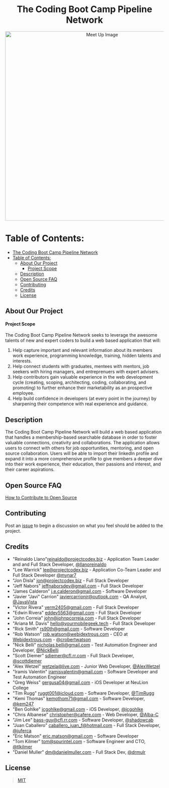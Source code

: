 <center>

# The Coding Boot Camp Pipeline Network

</center>

<p align="center">
  <img src="./images/meetupimage.jpg" width="600" title="Meet Up Image">
</p>

# Table of Contents:

- [The Coding Boot Camp Pipeline Network](#the-coding-boot-camp-pipeline-network)
- [Table of Contents:](#table-of-contents)
  - [About Our Project](#about-our-project)
    - [Project Scope](#project-scope)
  - [Description](#description)
  - [Open Source FAQ](#open-source-faq)
  - [Contributing](#contributing)
  - [Credits](#credits)
  - [License](#license)

## About Our Project

#### Project Scope

The Coding Boot Camp Pipeline Network seeks to leverage the awesome talents of new and expert coders to build a web based application that will:

1. Help capture important and relevant information about its members work experience, programming knowledge, training, hidden talents and interests.
2. Help connect students with graduates, mentees with mentors, job seekers with hiring managers, and entreprenuers with expert advisers.
3. Help contributors gain valuable experience in the web development cycle (creating, scoping, architecting, coding, collaborating, and promoting) to further enhance their marketability as an prospective employee.
4. Help build confidence in developers (at every point in the journey) by sharpening their competence with real experience and guidance.

## Description

The Coding Boot Camp Pipeline Network will build a web based application that handles a membership-based searchable database in order to foster valuable connections, creativity and collaborations. The application allows users to connect with others for job opportunities, mentoring, and open source collaboration. Users will be able to import their linkedIn profile and expand it into a more comprehensive profile to give members a deeper dive into their work experience, their education, their passions and interest, and their career aspirations.

## Open Source FAQ

[How to Contribute to Open Source](./HowToOpenSource.md)

## Contributing

Post an [issue](https://github.com/ProjectCodex/TCBC-PipelineNetwork/issues) to begin a discussion on what you feel should be added to the project.

## Credits

* "Reinaldo Llano"<reinaldo@projectcodex.biz> - Application Team Leader and and Full Stack Developer, [@llanoreinaldo](https://github.com/llanoreinaldo)
* "Lee Warrick" <lee@projectcodex.biz> - Application Co-Team Leader and Full Stack Developer [@mynar7](https://github.com/mynar7)
* "Jon Disla" <jon@projectcodex.biz> - Full Stack Developer
* "Jeff Nabors" <jeffnaborsdev@gmail.com> - Full Stack Developer
* "James Calderon" <j.e.calderon@gmail.com> - Software Developer
* "Javier "Javi" Carrion" <javiercarrionjr@outlook.com> - QA Analyst, [@JavaVista](https://github.com/JavaVista)
* "Victor Rivera" <verm2405@gmail.com> - Full Stack Developer
* "Edwin Rivera" <eddev5563@gmail.com> - Full Stack Developer
* "John Correia" <john@johnpcorreia.com> - Full Stack Developer
* "Ariana M. Davis" <hello@yourmobilegeek.tech> - Full Stack Developer
* "Rick Smith" <rs90th@gmail.com> - Software Developer
* "Rob Watson" <rob.watson@webidextrous.com> - CEO at [Webidextrous.com](https://webidextrous.com) - [@crobertwatson](https://github.com/crobertwatson)
* "Nick Belli" <nicholas.belli@gmail.com> - Test Automation Engineer and Developer, [@NickBelli](https://github.com/NickBelli)
* "Scott Diemer" <sdiemer@cfl.rr.com> - Full Stack Developer, [@scottdiemer](https://github.com/scottdiemer)
* "Alex Wetzel" <wetzela@live.com> - Junior Web Developer, [@AlexWetzel](https://github.com/AlexWetzel)
* "Iramis Valentin" <iramisvalentin@gmail.com> - Software Developer and Test Automation Engineer
* "Greg Weiss" <gergusa04@gmail.com> - iOS Developer at NeuLion College
* "Tim Rugg" <ruggt001@icloud.com> - Software Developer, [@TimRugg](https://github.com/TimRugg)
* "Kemi Thomas" <kemothom71@gmail.com> - Software Developer, [@kem247](https://github.com/kem247)
* "Ben Gohlke" <jcgohlke@gmail.com> - iOS Developer, [@jcgohlke](https://github.com/jcgohlke)
* "Chris Albanese" <christopher@cafere.com> - Web Developer, [@Alba-C](https://github.com/Alba-C)
* "Jim Lee" <bass-guy@cfl.rr.com> - Software Developer, [@shadowcab](https://github.com/shadowcab)
* "Juan Caballero" <caballero_juan_f@hotmail.com> - Full Stack Developer, [@juferca](https://github.com/juferca)
* "Eric Matson" <eric.matson@gmail.com> - Software Developer
* "Tom Kilmer" <tom@spurintel.com> - Software Engineer and CTO, [@tlkilmer](https://github.com/tlkilmer)
* "Daniel Muller" <dm@danielmuller.com> - Full Stack Dev, [@drmulr](https://github.com/drmulr)

## License

> [MIT](https://github.com/ProjectCodex/TCBC-PipelineNetwork/blob/master/LICENSE)
